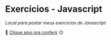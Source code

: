 # Exercícios - Javascript 

*Local para postar meus exercícios de Javascript*

🔗 <a href="https://jeanpcb.github.io/Exercicios-JS/" target=_blank> Clique aqui pra conferir</a> 😉
